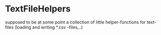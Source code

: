 TextFileHelpers
===============

supposed to be at some point a collection of little helper-functions for text-files (loading and writing *.csv -files,..)
